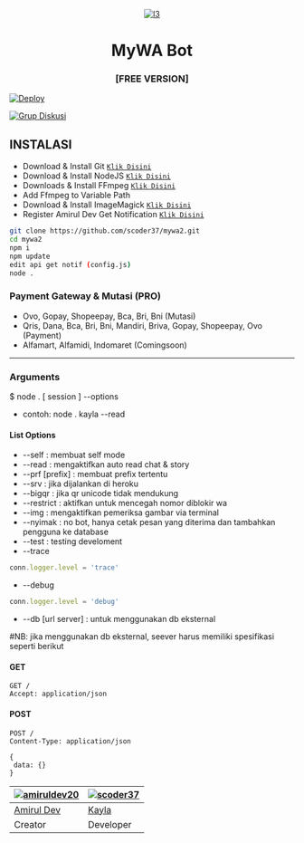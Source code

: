 <p align="center">
<a href="https://ibb.co/zsnrpRQ"><img src="https://i.ibb.co/pyM9mQX/l7.jpg" alt="l3" border="0"><a>
</p>
<h1 align="center">MyWA Bot</h1>
<h3 align="center">[FREE VERSION]</h3>

[![Deploy](https://www.herokucdn.com/deploy/button.svg)](https://heroku.com/deploy?template=https://github.com/scoder37/zroot)

[![Grup Diskusi](https://img.shields.io/badge/WhatsApp%20Group-25D366?style=for-the-badge&logo=whatsapp&logoColor=white)](https://chat.whatsapp.com/Bu5BtQ9kcnIKNGaVR60u9W)

## INSTALASI

* Download & Install Git [`Klik Disini`](https://git-scm.com/downloads)
* Download & Install NodeJS [`Klik Disini`](https://nodejs.org/en/download)
* Downloads & Install FFmpeg [`Klik Disini`](https://ffmpeg.org/download.html)
* Add Ffmpeg to Variable Path
* Download & Install ImageMagick [`Klik Disini`](https://imagemagick.org/script/download.php)
* Register Amirul Dev Get Notification [`Klik Disini`](https://imagemagick.org/script/download.php)

```bash
git clone https://github.com/scoder37/mywa2.git
cd mywa2
npm i
npm update
edit api get notif (config.js)
node .
```

### Payment Gateway & Mutasi (PRO)
* Ovo, Gopay, Shopeepay, Bca, Bri, Bni (Mutasi)
* Qris, Dana, Bca, Bri, Bni, Mandiri, Briva, Gopay, Shopeepay, Ovo (Payment)
* Alfamart, Alfamidi, Indomaret (Comingsoon)

---------

### Arguments
$ node . [ session ] --options
* contoh: node . kayla --read

#### List Options
* --self : membuat self mode
* --read : mengaktifkan auto read chat & story
* --prf [prefix] : membuat prefix tertentu
* --srv : jika dijalankan di heroku
* --bigqr : jika qr unicode tidak mendukung
* --restrict : aktifkan untuk mencegah nomor diblokir wa
* --img : mengaktifkan pemeriksa gambar via terminal
* --nyimak : no bot, hanya cetak pesan yang diterima dan tambahkan pengguna ke database
* --test : testing develoment
* --trace
```js
conn.logger.level = 'trace'
```
* --debug
```js
conn.logger.level = 'debug'
```
* --db [url server] : untuk menggunakan db eksternal

#NB:
jika menggunakan db eksternal, seever harus memiliki spesifikasi seperti berikut

#### GET

```http
GET /
Accept: application/json
```

#### POST

```http
POST /
Content-Type: application/json

{
 data: {}
}
```

 [![amiruldev20](https://avatars.githubusercontent.com/u/73012169?v=4?size=100)](https://github.com/amiruldev20) | [![scoder37](https://avatars.githubusercontent.com/u/90820338?v=4?size=100)](https://github.com/scoder37)
----|----
[Amirul Dev](https://github.com/amiruldev20) | [Kayla](https://github.com/scoder37)
 Creator | Developer
